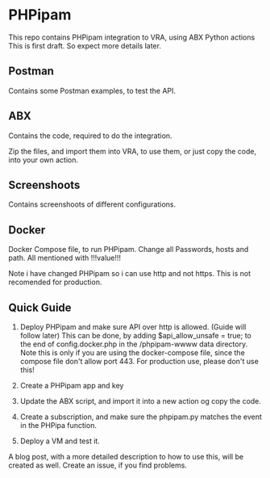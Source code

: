 # PHPipam
This repo contains PHPipam integration to VRA, using ABX Python actions
This is first draft. So expect more details later. 

## Postman 
Contains some Postman examples, to test the API.

## ABX 
Contains the code, required to do the integration.

Zip the files, and import them into VRA, to use them, or just copy the code, into your own action.

## Screenshoots 
Contains screenshoots of different configurations.

## Docker
Docker Compose file, to run PHPipam.
Change all Passwords, hosts and path. All mentioned with !!!value!!!

Note i have changed PHPipam so i can use http and not https. 
This is not recomended for production.

## Quick Guide

1. Deploy PHPipam and make sure API over http is allowed. (Guide will follow later)
   This can be done, by adding $api_allow_unsafe = true; to the end of config.docker.php in the 
   /phpipam-wwww data directory.
   Note this is only if you are using the docker-compose file, since the compose file don't allow port 443.
   For production use, please don't use this!

2. Create a PHPipam app and key

3. Update the ABX script, and import it into a new action og copy the code.

4. Create a subscription, and make sure the phpipam.py matches the event in the PHPipa function.

5. Deploy a VM and test it. 


A blog post, with a more detailed description to how to use this, will be created as well. 
Create an issue, if you find problems. 
